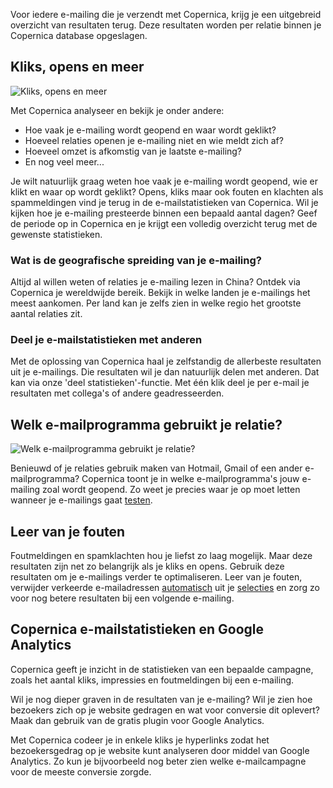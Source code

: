 Voor iedere e-mailing die je verzendt met Copernica, krijg je een
uitgebreid overzicht van resultaten terug. Deze resultaten worden per
relatie binnen je Copernica database opgeslagen.

Kliks, opens en meer
--------------------

![Kliks, opens en
meer](../images/nl-kliks.png "Kliks, opens en meer")

Met Copernica analyseer en bekijk je onder andere:

-   Hoe vaak je e-mailing wordt geopend en waar wordt geklikt?
-   Hoeveel relaties openen je e-mailing niet en wie meldt zich af?
-   Hoeveel omzet is afkomstig van je laatste e-mailing?
-   En nog veel meer...

Je wilt natuurlijk graag weten hoe vaak je e-mailing wordt geopend, wie
er klikt en waar op wordt geklikt? Opens, kliks maar ook fouten en
klachten als spammeldingen vind je terug in de e-mailstatistieken van
Copernica. Wil je kijken hoe je e-mailing presteerde binnen een bepaald
aantal dagen? Geef de periode op in Copernica en je krijgt een volledig
overzicht terug met de gewenste statistieken.

### Wat is de geografische spreiding van je e-mailing?

Altijd al willen weten of relaties je e-mailing lezen in China? Ontdek
via Copernica je wereldwijde bereik. Bekijk in welke landen je
e-mailings het meest aankomen. Per land kan je zelfs zien in welke regio
het grootste aantal relaties zit.

### Deel je e-mailstatistieken met anderen

Met de oplossing van Copernica haal je zelfstandig de allerbeste
resultaten uit je e-mailings. Die resultaten wil je dan natuurlijk delen
met anderen. Dat kan via onze 'deel statistieken'-functie. Met één klik
deel je per e-mail je resultaten met collega's of andere geadresseerden.

Welk e-mailprogramma gebruikt je relatie?
-----------------------------------------

![Welk e-mailprogramma gebruikt je
relatie?](../images/nl-e-mailprogramma.png "Welk e-mailprogramma gebruikt je relatie?")

Benieuwd of je relaties gebruik maken van Hotmail, Gmail of een ander
e-mailprogramma? Copernica toont je in welke e-mailprogramma's jouw
e-mailing zoal wordt geopend. Zo weet je precies waar je op moet letten
wanneer je e-mailings gaat
[testen](./testing-before-sending.md "test-voor-je-verzendt").

Leer van je fouten
------------------

Foutmeldingen en spamklachten hou je liefst zo laag mogelijk. Maar deze
resultaten zijn net zo belangrijk als je kliks en opens. Gebruik deze
resultaten om je e-mailings verder te optimaliseren. Leer van je fouten,
verwijder verkeerde e-mailadressen
[automatisch](./manage-your-relations-automatically.md "Beheer automatisch je relaties")
uit je [selecties](./define-target-groups-with-selections.md "Doelgroepen definiëren met selecties")
en zorg zo voor nog betere resultaten bij een volgende e-mailing.

Copernica e-mailstatistieken en Google Analytics
------------------------------------------------

Copernica geeft je inzicht in de statistieken van een bepaalde campagne,
zoals het aantal kliks, impressies en foutmeldingen bij een e-mailing.

Wil je nog dieper graven in de resultaten van je e-mailing? Wil je zien
hoe bezoekers zich op je website gedragen en wat voor conversie dit
oplevert? Maak dan gebruik van de gratis plugin voor Google Analytics.

Met Copernica codeer je in enkele kliks je hyperlinks zodat het
bezoekersgedrag op je website kunt analyseren door middel van Google
Analytics. Zo kun je bijvoorbeeld nog beter zien welke e-mailcampagne
voor de meeste conversie zorgde.
